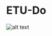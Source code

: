 # ETU-Do

![alt text]([http://url/to/img.png](https://github.com/KNLOD/ETU-Do/blob/main/IMAGE%202022-09-19%2022:30:29.jpg))
